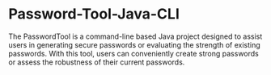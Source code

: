 # Password-Tool-Java-CLI
The PasswordTool is a command-line based Java project designed to assist users in generating secure passwords or evaluating the strength of existing passwords. With this tool, users can conveniently create strong passwords or assess the robustness of their current passwords.
